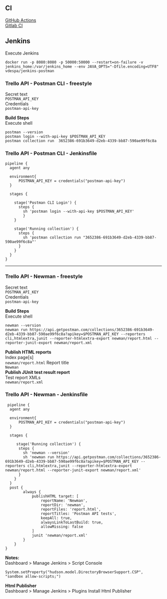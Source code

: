## CI
[GitHub Actions](https://github.com/ovidiocbba/running-newman-with-github-actions)  
[Gitlab CI](https://gitlab.com/ovidiomiranda/running-newman-with-gitlab-ci)

## Jenkins
Execute Jenkins
```shell
docker run -p 8080:8080 -p 50000:50000 --restart=on-failure -v jenkins_home:/var/jenkins_home --env JAVA_OPTS="-Dfile.encoding=UTF8" vdespa/jenkins-postman
```
### Trello API - Postman CLI - freestyle  
Secret text   
```POSTMAN_API_KEY```  
Credentials  
```postman-api-key```

**Build Steps**  
Execute shell
``` 
postman --version
postman login --with-api-key $POSTMAN_API_KEY
postman collection run  3652386-691b3649-d2eb-4339-bb87-590ae99f6c8a
``` 
### Trello API - Postman CLI - Jenkinsfile
```jenkinsfile
pipeline {
  agent any
  
  environment{
      POSTMAN_API_KEY = credentials("postman-api-key")
  }

  stages {
   
    stage('Postman CLI Login') {
      steps {
        sh 'postman login --with-api-key $POSTMAN_API_KEY'
        }
    }

    stage('Running collection') {
      steps {
        sh 'postman collection run "3652386-691b3649-d2eb-4339-bb87-590ae99f6c8a"'
      }
    }
  }
}
``` 
------
### Trello API - Newman - freestyle
Secret text   
```POSTMAN_API_KEY```  
Credentials  
```postman-api-key```

**Build Steps**  
Execute shell
``` 
newman --version
newman run https://api.getpostman.com/collections/3652386-691b3649-d2eb-4339-bb87-590ae99f6c8a?apikey=$POSTMAN_API_KEY --reporters cli,htmlextra,junit --reporter-htmlextra-export newman/report.html --reporter-junit-export newman/report.xml
``` 
**Publish HTML reports**  
Index page[s]   
```newman/report.html```
Report title   
```Newman```  
**Publish JUnit test result report**  
Test report XMLs  
```newman/report.xml```  
### Trello API - Newman - Jenkinsfile
```jenkinsfile
 pipeline {
  agent any
  
  environment{
      POSTMAN_API_KEY = credentials("postman-api-key")
  }

  stages {
   
     stage('Running collection') {
      steps {
        sh 'newman --version'
        sh 'newman run https://api.getpostman.com/collections/3652386-691b3649-d2eb-4339-bb87-590ae99f6c8a?apikey=$POSTMAN_API_KEY --reporters cli,htmlextra,junit --reporter-htmlextra-export newman/report.html --reporter-junit-export newman/report.xml'
      }
    }
  }
  post {
        always {
            publishHTML target: [
                reportName: 'Newman',
                reportDir: 'newman',
                reportFiles: 'report.html',
                reportTitles: 'Postman API tests',
                keepAll: true,
                alwaysLinkToLastBuild: true,
                allowMissing: false
            ]
            junit 'newman/report.xml'
        }
    }
}
``` 
**Notes:**  
Dashboard > Manage Jenkins > Script Console   
``` 
System.setProperty("hudson.model.DirectoryBrowserSupport.CSP", "sandbox allow-scripts;")
``` 
**Html Publisher**  
Dashboard > Manage Jenkins > Plugins
Install Html Publisher  
